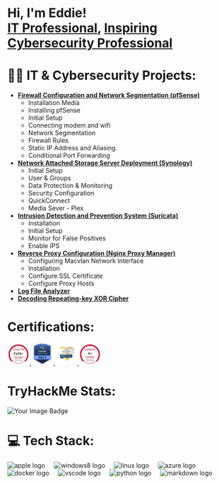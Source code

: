 <h1>Hi, I'm Eddie! <br/><a href="https://github.com/4lifestrategy">IT Professional</a>, <a href="https://github.com/4lifestrategy"> Inspiring Cybersecurity Professional</a></h1>

# 👨‍💻 IT & Cybersecurity Projects:

- <b>[Firewall Configuration and Network Segmentation (pfSense)](https://github.com/4LifeStrategy/pfSense-Segmentation)</b>
  - Installation Media
  - Installing pfSense
  - Initial Setup
  - Connecting modem and wifi
  - Network Segmentation
  - Firewall Rules 
  - Static IP Address and Aliasing
  - Conditional Port Forwarding
- <b>[Network Attached Storage Server Deployment (Synology)](https://github.com/4LifeStrategy/Network-Attached-Storage-Server-Deployment)</b>
  - Initial Setup
  - User & Groups
  - Data Protection & Monitoring
  - Security Configuration
  - QuickConnect
  - Media Sever - Plex
- <b>[Intrusion Detection and Prevention System (Suricata)](https://github.com/4LifeStrategy/Intrusion-Detection-and-Prevention-System)</b>
  - Installation
  - Initial Setup
  - Monitor for False Positives
  - Enable IPS
- <b>[Reverse Proxy Configuration (Nginx Proxy Manager)](https://github.com/4LifeStrategy/Reverse-Proxy-Configuration)</b>
  - Configuring Macvlan Network Interface
  - Installation
  - Configure SSL Certificate
  - Configure Proxy Hosts
- <b>[Log File Analyzer](https://github.com/4LifeStrategy/Log-Analyzer)</b>
- <b>[Decoding Repeating-key XOR Cipher](https://github.com/4LifeStrategy/Decoding-Repeating-key-XOR-Cipher)</b>

# Certifications:

<div align="left">
  <a href="https://www.credly.com/badges/43bfc669-06f9-4472-a650-1b4d165c3a51/public_url" target="_blank">
    <img src="https://github.com/4LifeStrategy/4LifeStrategy/blob/122267884ae07f02320692d988e438f566a22e34/Certification%20Badges/comptia-cysa-ce-certification.png" height="50" alt="cysa+ cert"  />
  </a>
  <a href="https://www.credly.com/badges/43bfc669-06f9-4472-a650-1b4d165c3a51/public_url" target="_blank">
    <img src="https://github.com/4LifeStrategy/4LifeStrategy/blob/122267884ae07f02320692d988e438f566a22e34/Certification%20Badges/security-analyst-level-1-sal1.png" height="50" alt="sal1 cert"  />
  </a>
  <a href="https://www.credly.com/badges/43bfc669-06f9-4472-a650-1b4d165c3a51/public_url" target="_blank">
    <img src="https://github.com/4LifeStrategy/4LifeStrategy/blob/122267884ae07f02320692d988e438f566a22e34/Certification%20Badges/google-cybersecurity-professional-certificate-v2.png" height="50" alt="google cybersecurity cert"  />
  </a>
  <a href="https://www.credly.com/badges/43bfc669-06f9-4472-a650-1b4d165c3a51/public_url" target="_blank">
    <img src="https://github.com/4LifeStrategy/4LifeStrategy/blob/122267884ae07f02320692d988e438f566a22e34/Certification%20Badges/comptia-a-ce-certification.1.png" height="50" alt="a+ cert"  />
  </a>
</div>

# TryHackMe Stats:

<img src="https://tryhackme-badges.s3.amazonaws.com/4LifeStrategy.png" alt="Your Image Badge" />

# 💻 Tech Stack:

<div align="left">
  <img src="https://cdn.jsdelivr.net/gh/devicons/devicon/icons/apple/apple-original.svg" height="40" alt="apple logo"  />
  <img width="12" />
  <img src="https://cdn.jsdelivr.net/gh/devicons/devicon/icons/windows8/windows8-original.svg" height="40" alt="windows8 logo"  />
  <img width="12" />
  <img src="https://cdn.jsdelivr.net/gh/devicons/devicon/icons/linux/linux-original.svg" height="40" alt="linux logo"  />
  <img width="12" />
  <img src="https://cdn.jsdelivr.net/gh/devicons/devicon/icons/azure/azure-original.svg" height="40" alt="azure logo"  />
  <img width="12" />
  <img src="https://cdn.jsdelivr.net/gh/devicons/devicon/icons/docker/docker-original.svg" height="40" alt="docker logo"  />
  <img width="12" />
  <img src="https://cdn.jsdelivr.net/gh/devicons/devicon/icons/vscode/vscode-original.svg" height="40" alt="vscode logo"  />
  <img width="12" />
  <img src="https://cdn.jsdelivr.net/gh/devicons/devicon/icons/python/python-original.svg" height="40" alt="python logo"  />
  <img width="12" />
  <img src="https://cdn.jsdelivr.net/gh/devicons/devicon/icons/markdown/markdown-original.svg" height="40" alt="markdown logo"  />
</div>

###

###
